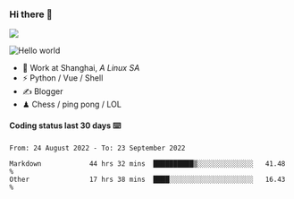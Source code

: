 ### Hi there 👋
![](https://komarev.com/ghpvc/?username=Xuhandsome)


<img src="https://github-readme-stats.vercel.app/api?username=XuHandsome&show_icons=true&theme=merko" alt="Hello world">

<br/>

- 🍻  Work at Shanghai, _A Linux SA_
- ⚡  Python / Vue / Shell
- ✍️  Blogger
- ♟  Chess / ping pong / LOL

#### Coding status last 30 days ⌨️

<!--START_SECTION:waka-->

```text
From: 24 August 2022 - To: 23 September 2022

Markdown            44 hrs 32 mins  ██████████▒░░░░░░░░░░░░░░   41.48 %
Other               17 hrs 38 mins  ████░░░░░░░░░░░░░░░░░░░░░   16.43 %
```

<!--END_SECTION:waka-->
